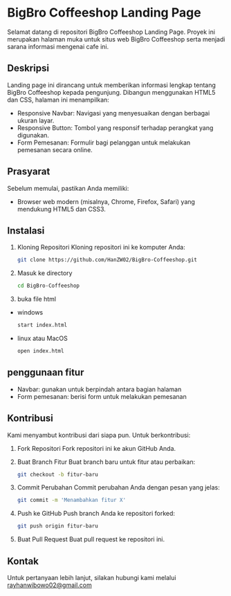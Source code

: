 # BigBro Coffeeshop Landing Page
Selamat datang di repositori BigBro Coffeeshop Landing Page. Proyek ini merupakan halaman muka untuk situs web BigBro Coffeeshop serta menjadi sarana informasi mengenai cafe ini.

## Deskripsi
Landing page ini dirancang untuk memberikan informasi lengkap tentang BigBro Coffeeshop kepada pengunjung. Dibangun menggunakan HTML5 dan CSS, halaman ini menampilkan:
- Responsive Navbar: Navigasi yang menyesuaikan dengan berbagai ukuran layar.
- Responsive Button: Tombol yang responsif terhadap perangkat yang digunakan.
- Form Pemesanan: Formulir bagi pelanggan untuk melakukan pemesanan secara online.

## Prasyarat
Sebelum memulai, pastikan Anda memiliki:
- Browser web modern (misalnya, Chrome, Firefox, Safari) yang mendukung HTML5 dan CSS3.

## Instalasi
1. Kloning Repositori 
   Kloning repositori ini ke komputer Anda:
   ```bash
   git clone https://github.com/HanZW02/BigBro-Coffeeshop.git

2. Masuk ke directory
   ```bash
   cd BigBro-Coffeeshop

3. buka file html

- windows
   ```bash
   start index.html

- linux atau MacOS
   ```bash
   open index.html

## penggunaan fitur
- Navbar: gunakan untuk berpindah antara bagian halaman
- Form pemesanan: berisi form untuk melakukan pemesanan

## Kontribusi
Kami menyambut kontribusi dari siapa pun. Untuk berkontribusi:
1. Fork Repositori
Fork repositori ini ke akun GitHub Anda.

2. Buat Branch Fitur
Buat branch baru untuk fitur atau perbaikan:
   ```bash 
   git checkout -b fitur-baru

3. Commit Perubahan
Commit perubahan Anda dengan pesan yang jelas:
   ```bash 
   git commit -m 'Menambahkan fitur X'

4. Push ke GitHub
Push branch Anda ke repositori forked:
   ```bash 
   git push origin fitur-baru

5. Buat Pull Request
Buat pull request ke repositori ini.

## Kontak
Untuk pertanyaan lebih lanjut, silakan hubungi kami melalui rayhanwibowo02@gmail.com